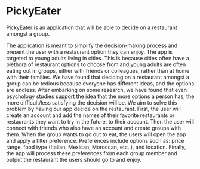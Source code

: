 # PickyEater

PickyEater is an application that will be able to decide on a restaurant amongst a group. 

The application is meant to simplify the decision-making process and present the user with a restaurant option they can enjoy. The app is targeted to young adults living in cities. This is because cities often have a plethora of restaurant options to choose from and young adults are often eating out in groups, either with friends or colleagues, rather than at home with their families. We have found that deciding on a restaurant amongst a group can be tedious because everyone has different ideas, and the options are endless. After embarking on some research, we have found that even psychology studies support the idea that the more options a person has, the more difficult/less satisfying the decision will be. We aim to solve this problem by having our app decide on the restaurant. First, the user will create an account and add the names of their favorite restaurants or restaurants they want to try in the future, to their account. Then the user will connect with friends who also have an account and create groups with them. When the group wants to go out to eat, the users will open the app and apply a filter preference. Preferences include options such as: price range, food type (Italian, Mexican, Moroccan, etc..), and location. Finally, the app will process these preferences from each group member and output the restaurant the users should go to and enjoy.
